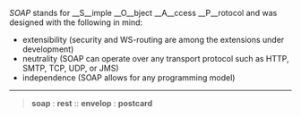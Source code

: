 _SOAP_ stands for __S__imple __O__bject __A__ccess __P__rotocol and was designed with the following in mind:

 * extensibility (security and WS-routing are among the extensions under development)
 * neutrality (SOAP can operate over any transport protocol such as HTTP, SMTP, TCP, UDP, or JMS)
 * independence (SOAP allows for any programming model)

---

 > __soap__ : __rest__ :: __envelop__ : __postcard__
